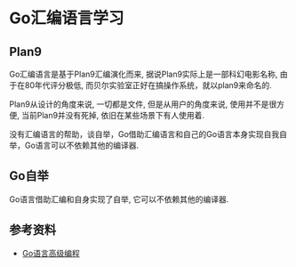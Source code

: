 # Go汇编语言学习

## Plan9

Go汇编语言是基于Plan9汇编演化而来, 据说Plan9实际上是一部科幻电影名称, 由于在80年代评分极低, 而贝尔实验室正好在搞操作系统，就以plan9来命名的.

Plan9从设计的角度来说, 一切都是文件, 但是从用户的角度来说, 使用并不是很方便, 当前Plan9并没有死掉, 依旧在某些场景下有人使用着.  

没有汇编语言的帮助，谈自举，Go借助汇编语言和自己的Go语言本身实现自我自举，Go语言可以不依赖其他的编译器.

## Go自举

Go语言借助汇编和自身实现了自举, 它可以不依赖其他的编译器.

## 参考资料

- [Go语言高级编程](https://chai2010.cn/advanced-go-programming-book/)
